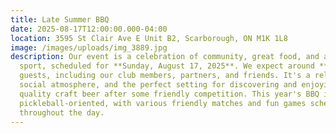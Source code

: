 ```yaml
---
title: Late Summer BBQ
date: 2025-08-17T12:00:00.000-04:00
location: 3595 St Clair Ave E Unit B2, Scarborough, ON M1K 1L8
image: /images/uploads/img_3889.jpg
description: Our event is a celebration of community, great food, and a day of
  sport, scheduled for **Sunday, August 17, 2025**. We expect around **60**
  guests, including our club members, partners, and friends. It's a relaxed and
  social atmosphere, and the perfect setting for discovering and enjoying
  quality craft beer after some friendly competition. This year's BBQ is heavily
  pickleball-oriented, with various friendly matches and fun games scheduled
  throughout the day.
---
```

